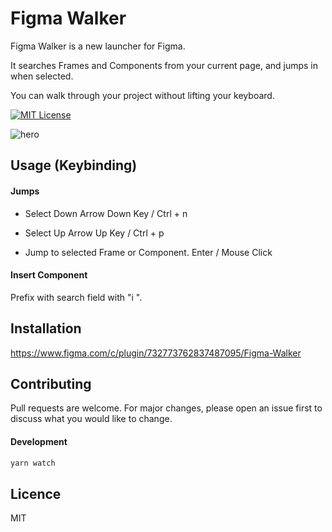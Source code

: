 # Figma Walker

Figma Walker is a new launcher for Figma.

It searches Frames and Components from your current page, and jumps in when selected.

You can walk through your project without lifting your keyboard.

[![MIT License](https://img.shields.io/badge/license-MIT-blue.svg?style=flat)](LICENSE)

![hero](images/hero.jpg)

## Usage (Keybinding)

#### Jumps

- Select Down
Arrow Down Key / Ctrl + n

- Select Up
Arrow Up Key / Ctrl + p

- Jump to selected Frame or Component.
Enter / Mouse Click

#### Insert Component

Prefix with search field with "i ".

## Installation
https://www.figma.com/c/plugin/732773762837487095/Figma-Walker

## Contributing

Pull requests are welcome. For major changes, please open an issue first to discuss what you would like to change.

#### Development

```bash
yarn watch
```

## Licence
MIT